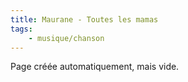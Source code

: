 ```yaml
---
title: Maurane - Toutes les mamas
tags:
    - musique/chanson
---
```


Page créée automatiquement, mais vide.
